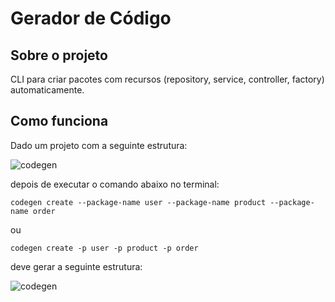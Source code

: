# Gerador de Código

## Sobre o projeto

CLI para criar pacotes com recursos (repository, service, controller, factory) automaticamente.

## Como funciona

Dado um projeto com a seguinte estrutura:

![codegen](https://github.com/jeandossantos/assets/blob/master/codegen/before-codegen.png)

depois de executar o comando abaixo no terminal: 

```shell
codegen create --package-name user --package-name product --package-name order
```
ou 

```shell
codegen create -p user -p product -p order
```

deve gerar a seguinte estrutura:

![codegen](https://github.com/jeandossantos/assets/blob/master/codegen/after-codegen.png)
